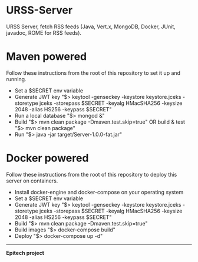 # URSS-Server
URSS Server, fetch RSS feeds (Java, Vert.x, MongoDB, Docker, JUnit, javadoc, ROME for RSS feeds).

# Maven powered
Follow these instructions from the root of this repository to set it up and running.
* Set a $SECRET env variable
* Generate JWT key "$> keytool -genseckey -keystore keystore.jceks -storetype jceks -storepass $SECRET -keyalg HMacSHA256 -keysize 2048 -alias HS256 -keypass $SECRET"
* Run a local database "$> mongod &"
* Build "$> mvn clean package -Dmaven.test.skip=true" OR build & test "$> mvn clean package"
* Run "$> java -jar target/Server-1.0.0-fat.jar"

# Docker powered
Follow these instructions from the root of this repository to deploy this server on containers.
* Install docker-engine and docker-compose on your operating system
* Set a $SECRET env variable
* Generate JWT key "$> keytool -genseckey -keystore keystore.jceks -storetype jceks -storepass $SECRET -keyalg HMacSHA256 -keysize 2048 -alias HS256 -keypass $SECRET"
* Build "$> mvn clean package -Dmaven.test.skip=true"
* Build images "$> docker-compose build"
* Deploy "$> docker-compose up -d"

---

__Epitech project__

